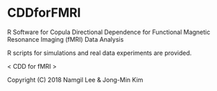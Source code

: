 # CDDforFMRI

R Software for Copula Directional Dependence for Functional Magnetic Resonance Imaging (fMRI) Data Analysis

R scripts for simulations and real data experiments are provided.

< CDD for fMRI >

Copyright (C) 2018 Namgil Lee & Jong-Min Kim
